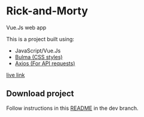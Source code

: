 # Rick-and-Morty
Vue.Js web app

This is a project built using:
- JavaScript/Vue.Js
- [Bulma (CSS styles)](https://bulma.io)
- [Axios (For API requests)](https://axios-http.com)

[live link](https://loisakitakaya.github.io/Rick-and-Morty/)

## Download project
Follow instructions in this [README](https://github.com/LoisaKitakaya/Rick-and-Morty/tree/dev) in the dev branch.
